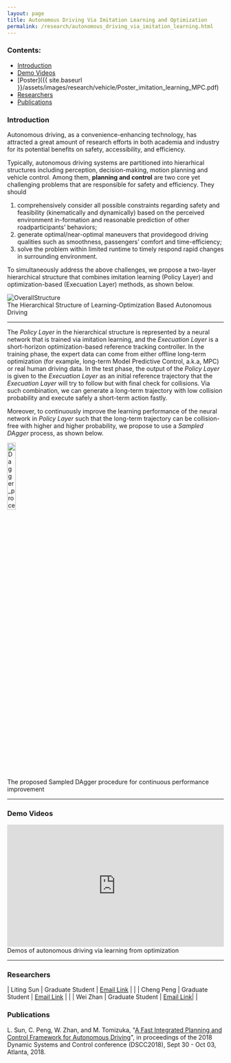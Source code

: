 ```yaml
---
layout: page
title: Autonomous Driving Via Imitation Learning and Optimization
permalink: /research/autonomous_driving_via_imitation_learning.html
---
```


### Contents:

* [Introduction](#id1)
* [Demo Videos](#id2)
* [Poster]({{ site.baseurl }}/assets/images/research/vehicle/Poster_imitation_learning_MPC.pdf)
* [Researchers](#id3)
* [Publications](#id4)

<!-- Title your work here -->

<!-- Add your own introduction here -->

### <a name="id1"></a>Introduction

Autonomous driving, as a convenience-enhancing technology, has attracted a great amount of research efforts in both academia and industry for its potential benefits on safety, accessibility, and efficiency.

Typically, autonomous driving systems are partitioned into hierarhical structures including perception, decision-making, motion planning and vehicle control. Among them, **planning and control** are two core yet challenging problems that are responsible for safety and efficiency. They should

1. comprehensively consider all possible constraints regarding safety and feasibility (kinematically and dynamically) based on the perceived environment in-formation and reasonable prediction of other roadparticipants’ behaviors;
2. generate optimal/near-optimal maneuvers that providegood driving qualities such as smoothness, passengers’ comfort and time-efficiency;
3. solve the problem within limited runtime to timely respond rapid changes in surrounding environment.

To simultaneously address the above challenges, we propose a two-layer hierarchical structure that combines imitation learning (Policy Layer) and optimization-based (Execuation Layer) methods, as shown below.

 <img src="{{ site.baseurl }}/assets/images/research/vehicle/overall_structure_v2.png" title="OverallStructure">

<div class="image-caption">The Hierarchical Structure of Learning-Optimization Based Autonomous Driving</div>



------

The *Policy Layer* in the hierarchical structure is represented by a neural network that is trained via imitation learning, and the *Execuation Layer* is a short-horizon optimization-based reference tracking controller. In the training phase, the expert data can come from either offline long-term optimization (for example, long-term Model Predictive Control, a.k.a, MPC) or real human driving data. In the test phase, the output of the *Policy Layer* is given to the *Execuation Layer* as an initial reference trajectory that the *Execuation Layer* will try to follow but with final check for collisions. Via such combination, we can generate a long-term trajectory with low collision probability and execute safely a short-term action fastly.

Moreover, to continuously improve the learning performance of the neural network in *Policy Layer* such that the long-term trajectory can be collision-free with higher and higher probability, we propose to use a *_Sampled DAgger_* process, as shown below.

 <img src="{{ site.baseurl }}/assets/images/research/vehicle/DAgger_procedure_v2.png"  width="20%" title="Dagger_procedure"/>

<div class="image-caption">The proposed Sampled DAgger procedure for continuous performance improvement</div>



------

### <a name="id2"></a>Demo Videos

<div style="position: relative; width: 100%; height: 0; padding-bottom: 56.3%;">
<iframe style = "position: absolute; width: 100%; height: 100%; left: 0; top: 0;"
  src="https://youtube.com/embed/gEEOFyOStxk" frameborder="0" controls="controls" preload="auto" allowfullscreen></iframe>
</div>

<div class="image-caption">Demos of autonomous driving via learning from optimization</div>

------

### <a name="id3"></a>Researchers

| Liting Sun | Graduate Student | [Email Link](mailto:litingsun@berkeley.edu) |	|
| Cheng Peng | Graduate Student | [Email Link](mailto:chengpeng2014@berkeley.edu) |  	|
| Wei Zhan | Graduate Student | [Email Link](mailto:wzhan@berkeley.edu)|  |

### <a name="id4"></a>Publications

L. Sun, C. Peng, W. Zhan, and M. Tomizuka, "[A Fast Integrated Planning and Control Framework for Autonomous Driving](https://arxiv.org/pdf/1707.02515.pdf)", in proceedings of the 2018 Dynamic Systems and Control conference (DSCC2018), Sept 30 - Oct 03, Atlanta, 2018.